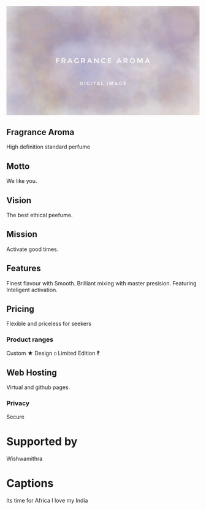 ![sense perfume.cmsl](fragrance.jpeg)

## Fragrance Aroma
High definition standard perfume

## Motto
We like you. 

## Vision
The best ethical peefume.

## Mission
Activate good times.

## Features
Finest flavour with Smooth. 
Brilliant mixing with master presision.
Featuring Inteligent activation.

## Pricing
Flexible and priceless for seekers

### Product ranges
Custom ★ 
Design ൦ 
Limited Edition ₹

## Web Hosting
Virtual and github pages.

### Privacy
Secure

# Supported by
Wishwamithra 

# Captions
Its time for Africa
I love my India

